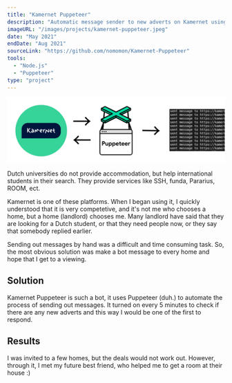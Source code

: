 ```yaml
---
title: "Kamernet Puppeteer"
description: "Automatic message sender to new adverts on Kamernet using puppeteer."
imageURL: "/images/projects/kamernet-puppeteer.jpeg"
date: "May 2021"
endDate: "Aug 2021"
sourceLink: "https://github.com/nomomon/Kamernet-Puppeteer"
tools:
  - "Node.js"
  - "Puppeteer"
type: "project"
---
```


![banner](/images/projects/kamernet-puppeteer.jpeg)

Dutch universities do not provide accommodation, but help international students in their search. They provide services like SSH, funda, Pararius, ROOM, ect.

Kamernet is one of these platforms. When I began using it, I quickly understood that it is very competetive, and it's not me who chooses a home, but a home (landlord) chooses me. Many landlord have said that they are looking for a Dutch student, or that they need people now, or they say that somebody replied earlier.

Sending out messages by hand was a difficult and time consuming task. So, the most obvious solution was make a bot message to every home and hope that I get to a viewing.

## Solution

Kamernet Puppeteer is such a bot, it uses Puppeteer (duh.) to automate the process of sending out messages. It turned on every 5 minutes to check if there are any new adverts and this way I would be one of the first to respond.

## Results

I was invited to a few homes, but the deals would not work out. However, through it, I met my future best friend, who helped me to get a room at their house :)
